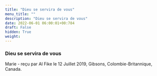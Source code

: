 ```yaml
---
title: "Dieu se servira de vous"
menu_title: ""
description: "Dieu se servira de vous"
date: 2022-06-01 06:00:01+00:784
draft: False
hidden: True
weight:
---
```

### Dieu se servira de vous

Marie - reçu par Al Fike le 12 Juillet 2019, Gibsons, Colombie-Britannique, Canada.



